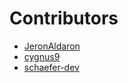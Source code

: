 # Contributors
- [JeronAldaron](https://github.com/JeronAldaron)
- [cygnus9](https://github.com/cygnus9)
- [schaefer-dev](https://github.com/schaefer-dev)
